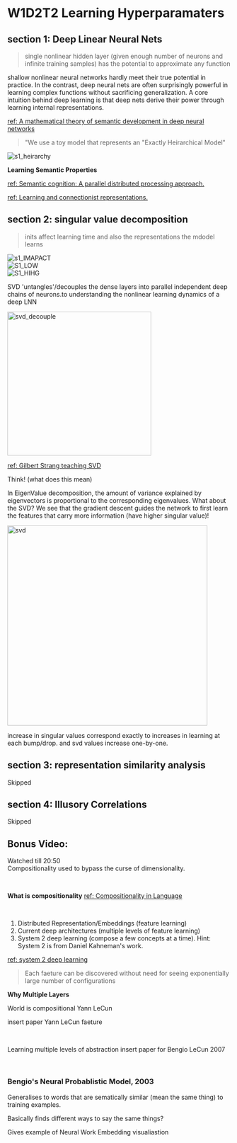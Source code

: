 # W1D2T2 Learning Hyperparamaters


## section 1: Deep Linear Neural Nets

> single nonlinear hidden layer (given enough number of neurons and infinite training samples) has the potential to approximate any function
<p>
shallow nonlinear neural networks hardly meet their true potential in practice. In the contrast, deep neural nets are often surprisingly powerful in learning complex functions without sacrificing generalization. A core intuition behind deep learning is that deep nets derive their power through learning internal representations.</p>

[ref: A mathematical theory of semantic development in deep neural networks](https://www.pnas.org/doi/10.1073/pnas.1820226116)



> "We use a toy model that represents an "Exactly Heirarchical Model"

![s1_heirarchy](https://user-images.githubusercontent.com/72982560/178743943-b054fe52-3999-4853-9ea1-a7c0805b046f.png)



**Learning Semantic Properties**

[ref: Semantic cognition: A parallel distributed processing approach.](https://psycnet.apa.org/record/2004-18753-000)

[ref: Learning and connectionist representations.](https://psycnet.apa.org/record/1993-97600-001)


## section 2: singular value decomposition

> inits affect learning time and also the representations the mdodel  learns

![s1_IMAPACT](https://user-images.githubusercontent.com/72982560/178744048-63314b46-859e-492f-a721-58092fa5ae18.png) </br>
![S1_LOW](https://user-images.githubusercontent.com/72982560/178744050-35184b93-cccc-4e9a-9832-e2ac47e83437.png) </br>
![S1_HIHG](https://user-images.githubusercontent.com/72982560/178744053-4b44f19d-7e0a-4755-b576-7b70344dd44f.png) </br>


<p>
SVD 'untangles'/decouples the dense layers into parallel independent deep chains of neurons.to understanding the nonlinear learning dynamics of a deep LNN

</p>

<img width="325" alt="svd_decouple" src="https://user-images.githubusercontent.com/72982560/178744094-40aec250-b537-4a22-af8a-47eeba763945.png">


[ref: Gilbert Strang teaching SVD](https://www.youtube.com/watch?v=mBcLRGuAFUk&ab_channel=MITOpenCourseWare)

<p> 
Think! (what does this mean)

In EigenValue decomposition, the amount of variance explained by eigenvectors is proportional to the corresponding eigenvalues. What about the SVD? We see that the gradient descent guides the network to first learn the features that carry more information (have higher singular value)!
</p>


<img width="452" alt="svd" src="https://user-images.githubusercontent.com/72982560/178744133-d7931f05-5619-41f7-9c93-50e0e3476eaa.png">

increase in singular values correspond exactly to increases in learning at each bump/drop. and svd values increase one-by-one.

## section 3: representation similarity analysis

Skipped

## section 4: Illusory Correlations

Skipped

## Bonus Video:

Watched till 20:50
</br>
Compositionality used to bypass the curse of dimensionality.

</br>

**What is compositionality**
[ref: Compositionality in Language](https://iep.utm.edu/compositionality-in-language/#:~:text=Compositionality%20is%20a%20concept%20in,meanings%20of%20E's%20simple%20parts.)

</br>

<ol>
<li> Distributed Representation/Embeddings (feature learning)</br>
<li> Current deep architectures (multiple levels of feature learning)</br>
<li> System 2 deep learning (compose a few concepts at a time). Hint: System 2 is from Daniel Kahneman's work.</br>
</ol>

[ref: system 2 deep learning](https://bdtechtalks.com/2019/12/23/yoshua-bengio-neurips-2019-deep-learning/)


> Each faeture can be discovered without need for seeing exponentially large number of configurations

**Why Multiple Layers**

World is composiitional
Yann LeCun

insert paper Yann LeCun faeture

</br>

Learning multiple levels of abstraction
insert paper for Bengio LeCun 2007

</br>

### Bengio's Neural Probablistic Model, 2003

Generalises to words that are sematically similar (mean the same thing) to training examples.

Basically finds different ways to say the same things?

Gives example of Neural Work Embedding visualiastion




